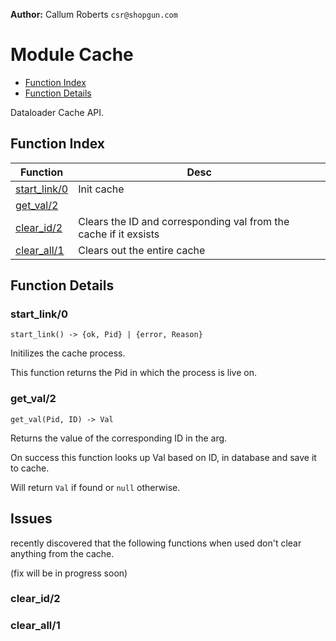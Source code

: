 


__Author:__ Callum Roberts `csr@shopgun.com`

# Module Cache #
* [Function Index](#index)
* [Function Details](#functions)

Dataloader Cache API.


<a name="index"></a>

## Function Index ##

| Function      | Desc          |
|---------------|---------------|
| <a href="#start_link-0">start_link/0</a> | Init cache |
| <a href="#get_val-2">get_val/2</a> | |
| <a href="#clear_id-2">clear_id/2</a> | Clears the ID and corresponding val from the cache if it exsists |
| <a href="#clear_all-1">clear_all/1</a> | Clears out the entire cache  |


<a name="functions"></a>

## Function Details ##



<a name="start_link-0"></a>

### start_link/0 ###

`start_link() -> {ok, Pid} | {error, Reason}`

Initilizes the cache process.

This function returns the Pid in which the process is live on.


<a name="get_val-2"></a>

### get_val/2 ###

`get_val(Pid, ID) -> Val`

Returns the value of the corresponding ID in the arg. 

On success this function looks up Val based on ID, in database and save it to cache. 

Will return `Val` if found or `null` otherwise.


## Issues ##

recently discovered that the following functions when used don't clear anything from the cache. 

(fix will be in progress soon)


<a name="clear_id-2"></a>

### clear_id/2 ###



<a name="clear_all-1"></a>

### clear_all/1 ###






